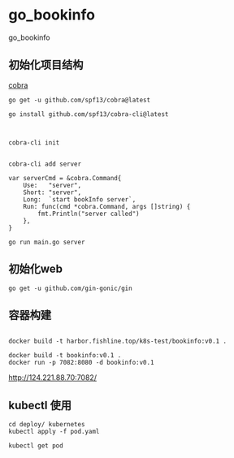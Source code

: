 # go_bookinfo
go_bookinfo

## 初始化项目结构
[cobra](https://github.com/spf13/cobra)
```shell
go get -u github.com/spf13/cobra@latest

go install github.com/spf13/cobra-cli@latest

  
```

```shell
cobra-cli init


cobra-cli add server
```

````shell
var serverCmd = &cobra.Command{
	Use:   "server",
	Short: "server",
	Long:  `start bookInfo server`,
	Run: func(cmd *cobra.Command, args []string) {
		fmt.Println("server called")
	},
}

````

```shell
go run main.go server
```

## 初始化web
```shell
go get -u github.com/gin-gonic/gin
```

## 容器构建
```shell

docker build -t harbor.fishline.top/k8s-test/bookinfo:v0.1 .

docker build -t bookinfo:v0.1 .
docker run -p 7082:8080 -d bookinfo:v0.1
```

http://124.221.88.70:7082/


## kubectl 使用

```shell
cd deploy/ kubernetes 
kubectl apply -f pod.yaml

kubectl get pod
```